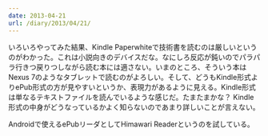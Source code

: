 ```yaml
---
date: 2013-04-21
url: /diary/2013/04/21/
---
```


いろいろやってみた結果、Kindle Paperwhiteで技術書を読むのは厳しいというのがわかった。これは小説向きのデバイスだな。なにしろ反応が鈍いのでパラパラ行きつ戻りつしながら読む本には適さない。いまのところ、そういう本はNexus 7のようなタブレットで読むのがよろしい。そして、どうもKindle形式よりePub形式の方が見やすいというか、表現力があるように見える。Kindle形式は単なるテキストファイルを読んでいるような感じだ。たまたまかな？ Kindle形式の中身がどうなっているかよく知らないのであまり詳しいことが言えない。

Androidで使えるePubリーダとしてHimawari Readerというのを試している。